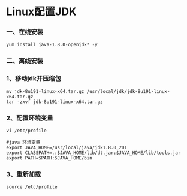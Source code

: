 # Linux配置JDK

### 一、在线安装

	yum install java-1.8.0-openjdk* -y
	
### 二、离线安装

### 1、移动jdk并压缩包
	
	mv jdk-8u191-linux-x64.tar.gz /usr/local/jdk/jdk-8u191-linux-x64.tar.gz
	tar -zxvf jdk-8u191-linux-x64.tar.gz

### 2、配置环境变量

	vi /etc/profile
	
	#java 环境变量
	export JAVA_HOME=/usr/local/java/jdk1.8.0_201
	export CLASSPATH=.:$JAVA_HOME/lib/dt.jar:$JAVA_HOME/lib/tools.jar
	export PATH=$PATH:$JAVA_HOME/bin
	
### 3、重新加载
	
	source /etc/profile
